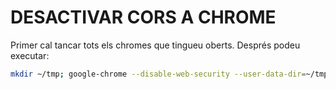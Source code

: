 # DESACTIVAR CORS A CHROME

Primer cal tancar tots els chromes que tingueu oberts. Després podeu executar:

```bash
mkdir ~/tmp; google-chrome --disable-web-security --user-data-dir=~/tmp
```
